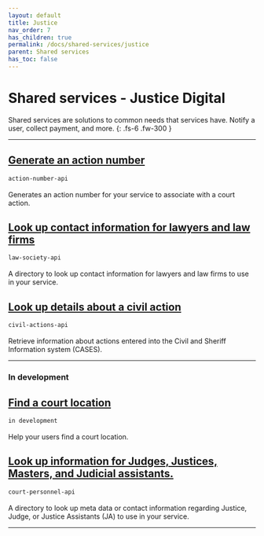 ```yaml
---
layout: default
title: Justice
nav_order: 7
has_children: true
permalink: /docs/shared-services/justice
parent: Shared services
has_toc: false
---
```


# Shared services - Justice Digital

Shared services are solutions to common needs that services have. Notify a user, collect payment, and more.
{: .fs-6 .fw-300 }

---

## [Generate an action number](https://twjeffery.github.io/DIO-test-2/docs/shared-service/Justice/generate-an-action-number/)
`action-number-api`
<br><br>
Generates an action number for your service to associate with a court action.


## [Look up contact information for lawyers and law firms](https://twjeffery.github.io/DIO-test-2/docs/shared-service/Justice/look-up-contact-information-for-lawyers-and-law-firms/)
`law-society-api`
<br><br>
A directory to look up contact information for lawyers and law firms to use in your service.

## [Look up details about a civil action](https://twjeffery.github.io/DIO-test-2/docs/shared-service/Justice/look-up-details-about-a-civil-action/)
`civil-actions-api`
<br><br>
Retrieve information about actions entered into the Civil and Sheriff Information system (CASES).
<br>

---

### In development
## [Find a court location](https://twjeffery.github.io/DIO-test-2/docs/shared-service/Justice/find-a-court-location/)
`in development`
<br><br>
Help your users find a court location.

## [Look up information for Judges, Justices, Masters, and Judicial assistants.](https://twjeffery.github.io/DIO-test-2/docs/shared-service/Justice/justice-ja-shared-directory/)
`court-personnel-api`
<br><br>
A directory to look up meta data or contact information regarding Justice, Judge, or Justice Assistants (JA) to use in your service.

---
